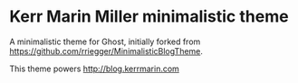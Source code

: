 # Kerr Marin Miller minimalistic theme

A minimalistic theme for Ghost, initially forked from https://github.com/rriegger/MinimalisticBlogTheme.

This theme powers http://blog.kerrmarin.com
